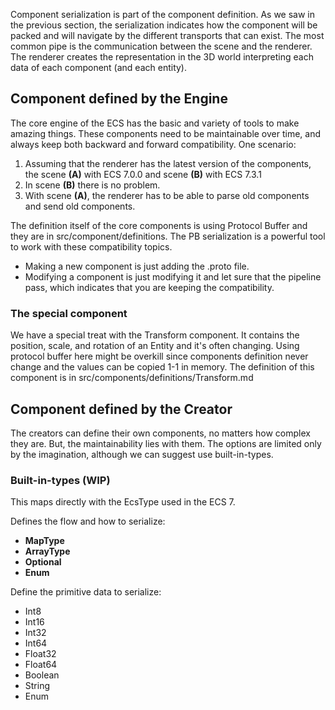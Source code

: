 
Component serialization is part of the component definition. As we saw in the previous
section, the serialization indicates how the component will be packed and will navigate by the different
transports that can exist. The most common pipe is the communication between the scene and the renderer.
The renderer creates the representation in the 3D world interpreting each data of each component (and each entity).

## Component defined by the Engine
The core engine of the ECS has the basic and variety of tools to make amazing things.
These components need to be maintainable over time, and always keep both backward and
forward compatibility. One scenario: 
1. Assuming that the renderer has the latest version of 
the components, the scene **(A)** with ECS 7.0.0 and scene **(B)** with ECS 7.3.1 
2. In scene **(B)** there is no problem.
3. With scene **(A)**, the renderer has to be able to parse old components and send old components.

The definition itself of the core components is using Protocol Buffer and they are in 
src/component/definitions. The PB serialization is a powerful tool to work with these compatibility topics.

- Making a new component is just adding the .proto file.
- Modifying a component is just modifying it and let sure that the pipeline pass, which indicates that you are keeping the compatibility.

### The special component
We have a special treat with the Transform component. It contains the position, scale, and
rotation of an Entity and it's often changing. Using protocol buffer here might be overkill
since components definition never change and the values can be copied 1-1 in memory.
The definition of this component is in src/components/definitions/Transform.md

## Component defined by the Creator

The creators can define their own components, no matters how complex they are. But, 
the maintainability lies with them. The options are limited only by the imagination, although we can suggest use built-in-types.  

### Built-in-types (WIP)

This maps directly with the EcsType used in the ECS 7.

Defines the flow and how to serialize:
- **MapType**
- **ArrayType**
- **Optional**
- **Enum**

Define the primitive data to serialize:
- Int8
- Int16
- Int32
- Int64
- Float32
- Float64
- Boolean
- String
- Enum